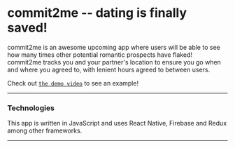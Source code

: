 # commit2me -- dating is finally saved!

commit2me is an awesome upcoming app where users will be able to see how many times other potential romantic prospects have flaked! commit2me tracks you and your partner's location to ensure you go when and where you agreed to, with lenient hours agreed to between users.

Check out [`the demo video`](https://www.youtube.com/watch?v=RtvduXdDL1Q) to see an example!

---

### Technologies

This app is written in JavaScript and uses React Native, Firebase and Redux among other frameworks.

---



